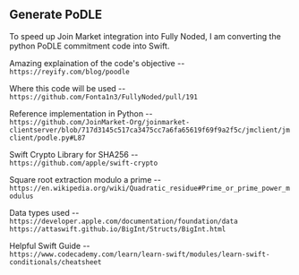 ## Generate PoDLE

To speed up Join Market integration into Fully Noded, I am converting the python PoDLE commitment code into Swift.

Amazing explaination of the code's objective --  
`https://reyify.com/blog/poodle` 

Where this code will be used --  
`https://github.com/Fonta1n3/FullyNoded/pull/191`

Reference implementation in Python --  
`https://github.com/JoinMarket-Org/joinmarket-clientserver/blob/717d3145c517ca3475cc7a6fa65619f69f9a2f5c/jmclient/jmclient/podle.py#L87`

Swift Crypto Library for SHA256 --  
`https://github.com/apple/swift-crypto`

Square root extraction modulo a prime --  
`https://en.wikipedia.org/wiki/Quadratic_residue#Prime_or_prime_power_modulus`

Data types used --  
`https://developer.apple.com/documentation/foundation/data`  
`https://attaswift.github.io/BigInt/Structs/BigInt.html`

Helpful Swift Guide --  
`https://www.codecademy.com/learn/learn-swift/modules/learn-swift-conditionals/cheatsheet`
